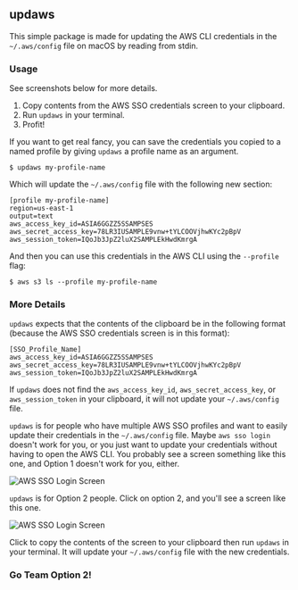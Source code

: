 ## updaws

This simple package is made for updating the AWS CLI credentials in the `~/.aws/config` file on macOS by reading from stdin. 

### Usage

See screenshots below for more details.

1. Copy contents from the AWS SSO credentials screen to your clipboard.
2. Run `updaws` in your terminal.
3. Profit!

If you want to get real fancy, you can save the credentials you copied to a named profile by giving `updaws` a profile name as an argument.

```$ updaws my-profile-name```

Which will update the `~/.aws/config` file with the following new section:

```
[profile my-profile-name]
region=us-east-1
output=text
aws_access_key_id=ASIA6GGZZ5SSAMPSES
aws_secret_access_key=78LR3IUSAMPLE9vnw+tYLCOOVjhwKYc2pBpV
aws_session_token=IQoJb3JpZ2luX2SAMPLEkHwdKmrgA
```

And then you can use this credentials in the AWS CLI using the `--profile` flag:

```$ aws s3 ls --profile my-profile-name```

### More Details

`updaws` expects that the contents of the clipboard be in the following format (because the AWS SSO credentials screen is in this format):

```
[SSO_Profile_Name]
aws_access_key_id=ASIA6GGZZ5SSAMPSES
aws_secret_access_key=78LR3IUSAMPLE9vnw+tYLCOOVjhwKYc2pBpV
aws_session_token=IQoJb3JpZ2luX2SAMPLEkHwdKmrgA
```

If `updaws` does not find the `aws_access_key_id`, `aws_secret_access_key`, or `aws_session_token` in your clipboard, it will not update your `~/.aws/config` file.

`updaws` is for people who have multiple AWS SSO profiles and want to easily update their credentials in the `~/.aws/config` file. Maybe `aws sso login` doesn't work for you, or you just want to update your credentials without having to open the AWS CLI. You probably see a screen something like this one, and Option 1 doesn't work for you, either.

![AWS SSO Login Screen](https://raw.githubusercontent.com/j2k4/updaws/main/images/sso-credentials-1.png)

`updaws` is for Option 2 people. Click on option 2, and you'll see a screen like this one.

![AWS SSO Login Screen](https://raw.githubusercontent.com/j2k4/updaws/main/images/sso-credentials-2.png)

Click to copy the contents of the screen to your clipboard then run `updaws` in your terminal. It will update your `~/.aws/config` file with the new credentials.

### Go Team Option 2!